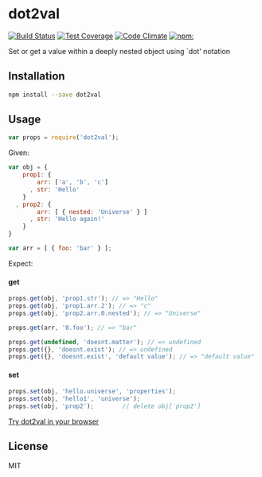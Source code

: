 # dot2val

[![Build Status](https://travis-ci.org/yangg/dot2val.svg?branch=master)](https://travis-ci.org/yangg/dot2val) [![Test Coverage](https://codeclimate.com/github/yangg/dot2val/badges/coverage.svg)](https://codeclimate.com/github/yangg/dot2val/coverage) [![Code Climate](https://codeclimate.com/github/yangg/dot2val/badges/gpa.svg)](https://codeclimate.com/github/yangg/dot2val) [![npm:](https://img.shields.io/npm/v/dot2val.svg?style=flat)](https://www.npmjs.com/packages/dot2val)

Set or get a value within a deeply nested object using `dot' notation

## Installation
```bash
npm install --save dot2val
```

## Usage
```js
var props = require('dot2val');
```

Given:

```js
var obj = {
    prop1: {
        arr: ['a', 'b', 'c']
      , str: 'Hello'
    }
  , prop2: {
        arr: [ { nested: 'Universe' } ]
      , str: 'Hello again!'
    }
}

var arr = [ { foo: 'bar' } ];
```

Expect:

<!-- js
  var props = require('./');
-->

#### get

```js
props.get(obj, 'prop1.str'); // => "Hello"
props.get(obj, 'prop1.arr.2'); // => "c"
props.get(obj, 'prop2.arr.0.nested'); // => "Universe"

props.get(arr, '0.foo'); // => "bar"

props.get(undefined, 'doesnt.matter'); // => undefined
props.get({}, 'doesnt.exist'); // => undefined
props.get({}, 'doesnt.exist', 'default value'); // => "default value"
```

#### set

```js
props.set(obj, 'hello.universe', 'properties');
props.set(obj, 'hello1', 'universe');
props.set(obj, 'prop2');        // delete obj['prop2']
```

[Try dot2val in your browser](https://tonicdev.com/yangg/dot2val)

## License
MIT
